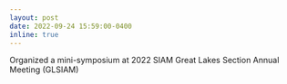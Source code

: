 ```yaml
---
layout: post
date: 2022-09-24 15:59:00-0400
inline: true
---
```


Organized a mini-symposium at 2022 SIAM Great Lakes Section Annual Meeting (GLSIAM)